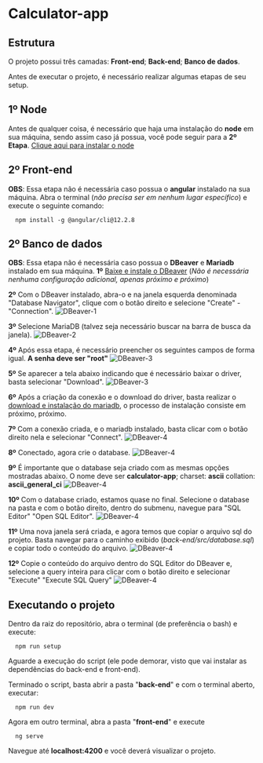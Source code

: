 # Calculator-app


## Estrutura
O projeto possui três camadas: **Front-end**; **Back-end**; **Banco de dados**.

Antes de executar o projeto, é necessário realizar algumas etapas de seu setup.

## 1º Node
Antes de qualquer coisa, é necessário que haja uma instalação do **node** em sua máquina, sendo assim caso já possua, você pode seguir para a **2º Etapa**.
[Clique aqui para instalar o node](https://nodejs.org/dist/v16.14.0/node-v16.14.0-x64.msi)
## 2º Front-end
**OBS**: Essa etapa não é necessária caso possua o **angular** instalado na sua máquina.
Abra o terminal (_não precisa ser em nenhum lugar específico_) e execute o seguinte comando:
```
  npm install -g @angular/cli@12.2.8
```

## 2º Banco de dados
**OBS**: Essa etapa não é necessária caso possua o **DBeaver** e **Mariadb** instalado em sua máquina.
**1º** [Baixe e instale o DBeaver](https://dbeaver.io/files/dbeaver-ce-latest-x86_64-setup.exe) (_Não é necessária nenhuma configuração adicional, apenas próximo e próximo_)

**2º** Com o DBeaver instalado, abra-o e na janela esquerda denominada "Database Navigator", clique com o botão direito e selecione "Create" - "Connection".
![DBeaver-1](tutorials/DBeaver-1.png)

**3º** Selecione MariaDB (talvez seja necessário buscar na barra de busca da janela).
![DBeaver-2](tutorials/DBeaver-2.png)

**4º** Após essa etapa, é necessário preencher os seguintes campos de forma igual. **A senha deve ser "root"**
![DBeaver-3](tutorials/DBeaver-3.png)

**5º** Se aparecer a tela abaixo indicando que é necessário baixar o driver, basta selecionar "Download".
![DBeaver-3](tutorials/DBeaver-4.png)

**6º** Após a criação da conexão e o download do driver, basta realizar o 
[download e instalação do mariadb](tutorials/mariadb-10.7.3-winx64.msi), o processo de instalação consiste em próximo, próximo.

**7º** Com a conexão criada, e o mariadb instalado, basta clicar com o botão direito nela e selecionar "Connect".
![DBeaver-4](tutorials/DBeaver-5.png)

**8º** Conectado, agora crie o database.
![DBeaver-4](tutorials/DBeaver-6.png)

**9º** É importante que o database seja criado com as mesmas opções mostradas abaixo.
O nome deve ser **calculator-app**;
charset: **ascii**
collation: **ascii_general_ci**
![DBeaver-4](tutorials/DBeaver-7.png)

**10º** Com o database criado, estamos quase no final. Selecione o database na pasta e com o botão direito, dentro do submenu, navegue para "SQL Editor" "Open SQL Editor".
![DBeaver-4](tutorials/DBeaver-8.png)

**11º** Uma nova janela será criada, e agora temos que copiar o arquivo sql do projeto.
Basta navegar para o caminho exibido (_back-end/src/database.sql_) e copiar todo o conteúdo do arquivo.
![DBeaver-4](tutorials/DBeaver-9.png)

**12º** Copie o conteúdo do arquivo dentro do SQL Editor do DBeaver e, selecione a query inteira para clicar com o botão direito e selecionar "Execute" "Execute SQL Query" 
![DBeaver-4](tutorials/DBeaver-10.png)

## Executando o projeto
Dentro da raiz do repositório, abra o terminal (de preferência o bash) e execute:
```
  npm run setup
```
Aguarde a execução do script (ele pode demorar, visto que vai instalar as dependências do back-end e front-end).

Terminado o script, basta abrir a pasta "**back-end**" e com o terminal aberto, executar:
```
  npm run dev
```

Agora em outro terminal, abra a pasta "**front-end**" e execute
```
  ng serve
```

Navegue até **localhost:4200** e você deverá visualizar o projeto.